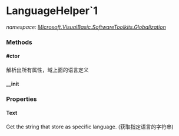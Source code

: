 ﻿
# LanguageHelper`1
_namespace: [Microsoft.VisualBasic.SoftwareToolkits.Globalization](N-Microsoft.VisualBasic.SoftwareToolkits.Globalization.md)_



### Methods

#### #ctor
解析出所有属性，域上面的语言定义
#### __init



### Properties

#### Text
Get the string that store as specific language.
 (获取指定语言的字符串)


